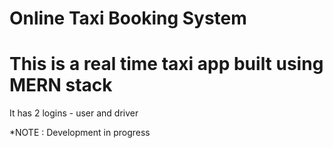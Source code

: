 # Online Taxi Booking System
# This is a real time taxi app built using MERN stack

It has 2 logins - user and driver

*NOTE : Development in progress
